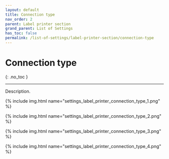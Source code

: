 ```yaml
---
layout: default
title: Connection type
nav_order: 2
parent: Label printer section
grand_parent: List of Settings
has_toc: false
permalink: /list-of-settings/label-printer-section/connection-type
---
```


# Connection type
{: .no_toc }

---

Description.

{% include img.html name="settings_label_printer_connection_type_1.png" %}

{% include img.html name="settings_label_printer_connection_type_2.png" %}

{% include img.html name="settings_label_printer_connection_type_3.png" %}

{% include img.html name="settings_label_printer_connection_type_4.png" %}
